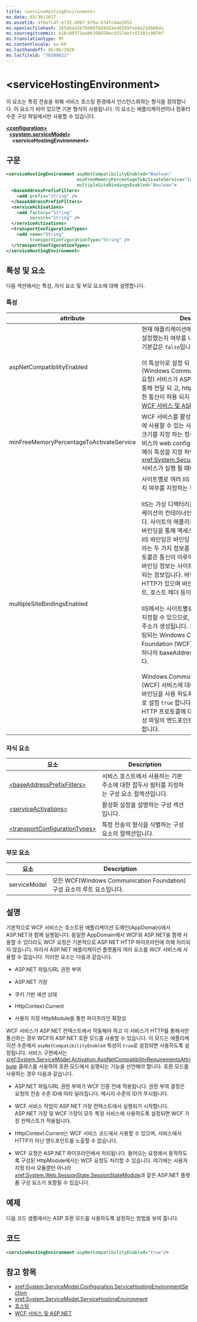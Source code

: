 ```yaml
---
title: <serviceHostingEnvironment>
ms.date: 03/30/2017
ms.assetid: 4f8a7c4f-e735-4987-979a-b74fcdae2652
ms.openlocfilehash: 165dbed1b78d00f8d4dd3e482b9fee8a23db60da
ms.sourcegitcommit: b16c00371ea06398859ecd157defc81301c9070f
ms.translationtype: MT
ms.contentlocale: ko-KR
ms.lasthandoff: 06/06/2020
ms.locfileid: "70399621"
---
```

# \<serviceHostingEnvironment>
이 요소는 특정 전송을 위해 서비스 호스팅 환경에서 인스턴스화하는 형식을 정의합니다. 이 요소가 비어 있으면 기본 형식이 사용됩니다. 이 요소는 애플리케이션이나 컴퓨터 수준 구성 파일에서만 사용할 수 있습니다.  
  
[**\<configuration>**](../configuration-element.md)\
&nbsp;&nbsp;[**\<system.serviceModel>**](system-servicemodel.md)\
&nbsp;&nbsp;&nbsp;&nbsp;**\<serviceHostingEnvironment>**  
  
## <a name="syntax"></a>구문  
  
```xml  
<serviceHostingEnvironment aspNetCompatibilityEnabled="Boolean"
                           minFreeMemoryPercentageToActivateService="Integer"
                           multipleSiteBindingsEnabled="Boolean">
  <baseAddressPrefixFilters>
    <add prefix="string" />
  </baseAddressPrefixFilters>
  <serviceActivations>
    <add factory="String"
         service="String" />
  </serviceActivations>
  <transportConfigurationTypes>
    <add name="String"
         transportConfigurationType="String" />
  </transportConfigurationTypes>
</serviceHostingEnvironment>
```  
  
## <a name="attributes-and-elements"></a>특성 및 요소  
 다음 섹션에서는 특성, 자식 요소 및 부모 요소에 대해 설명합니다.  
  
### <a name="attributes"></a>특성  
  
|attribute|Description|  
|---------------|-----------------|  
|aspNetCompatibilityEnabled|현재 애플리케이션에 ASP.NET 호환 모드를 설정했는지 여부를 나타내는 부울 값입니다. 기본값은 `false`입니다.<br /><br /> 이 특성이로 설정 되 면 `true` WCF (Windows Communication Foundation 요청) 서비스가 ASP.NET http 파이프라인을 통해 전달 되 고, http가 아닌 프로토콜을 통한 통신이 허용 되지 않습니다. 자세한 내용은 [WCF 서비스 및 ASP.NET](../../../wcf/feature-details/wcf-services-and-aspnet.md)를 참조 하세요.|  
|minFreeMemoryPercentageToActivateService|WCF 서비스를 활성화할 수 있습니다 시스템에 사용할 수 있는 사용 가능한 메모리의 최소 크기를 지정 하는 정수입니다. **주의:**  WCF 서비스의 web.config 파일에서 부분 신뢰와 함께이 특성을 지정 하면 <xref:System.Security.SecurityException> 서비스가 실행 될 때이 발생 합니다.|  
|multipleSiteBindingsEnabled|사이트별로 여러 IIS 바인딩을 사용할 수 있는지 여부를 지정하는 부울 값입니다.<br /><br /> IIS는 가상 디렉터리를 포함하는 가상 애플리케이션의 컨테이너인 웹 사이트로 구성됩니다. 사이트의 애플리케이션은 하나 이상의 IIS 바인딩을 통해 액세스될 수 있습니다. 하나의 IIS 바인딩은 바인딩 프로토콜과 바인딩 정보라는 두 가지 정보를 제공합니다. 바인딩 프로토콜은 통신이 이루어지는 체계를 정의하며, 바인딩 정보는 사이트에 액세스하는 데 사용되는 정보입니다. 바인딩 프로토콜의 예로는 HTTP가 있으며 바인딩 정보에는 IP 주소, 포트, 호스트 헤더 등이 포함될 수 있습니다.<br /><br /> IIS에서는 사이트별로 여러 개의 IIS 바인딩을 지정할 수 있으므로, 체계별로 여러 개의 기본 주소가 생성됩니다. 그러나 사이트에서 호스팅되는 Windows Communication Foundation (WCF) 서비스에는 체계 별로 하나의 baseAddress에 바인딩할 수 있습니다.<br /><br /> Windows Communication Foundation (WCF) 서비스에 대해 사이트별로 여러 IIS 바인딩을 사용 하도록 설정 하려면이 특성을로 설정 `true` 합니다. 여러 사이트 바인딩은 HTTP 프로토콜에 대해서만 지원됩니다. 구성 파일의 엔드포인트 주소는 전체 URI여야 합니다.|  
  
### <a name="child-elements"></a>자식 요소  
  
|요소|Description|  
|-------------|-----------------|  
|[\<baseAddressPrefixFilters>](baseaddressprefixfilters.md)|서비스 호스트에서 사용하는 기본 주소에 대한 접두사 필터를 지정하는 구성 요소 컬렉션입니다.|  
|[\<serviceActivations>](serviceactivations.md)|활성화 설정을 설명하는 구성 섹션입니다.|  
|[\<transportConfigurationTypes>](transportconfigurationtypes.md)|특정 전송의 형식을 식별하는 구성 요소의 컬렉션입니다.|  
  
### <a name="parent-elements"></a>부모 요소  
  
|요소|Description|  
|-------------|-----------------|  
|serviceModel|모든 WCF(Windows Communication Foundation) 구성 요소의 루트 요소입니다.|  
  
## <a name="remarks"></a>설명  
 기본적으로 WCF 서비스는 호스트된 애플리케이션 도메인(AppDomain)에서 ASP.NET과 함께 실행됩니다. 동일한 AppDomain에서 WCF와 ASP.NET을 함께 사용할 수 있더라도 WCF 요청은 기본적으로 ASP.NET HTTP 파이프라인에 의해 처리되지 않습니다. 따라서 ASP.NET 애플리케이션 플랫폼의 여러 요소를 WCF 서비스에 사용할 수 없습니다. 이러한 요소는 다음과 같습니다.  
  
- ASP.NET 파일/URL 권한 부여  
  
- ASP.NET 가장  
  
- 쿠키 기반 세션 상태  
  
- HttpContext.Current  
  
- 사용자 지정 HttpModule을 통한 파이프라인 확장성  
  
 WCF 서비스가 ASP.NET 컨텍스트에서 작동해야 하고 이 서비스가 HTTP를 통해서만 통신하는 경우 WCF의 ASP.NET 호환 모드를 사용할 수 있습니다. 이 모드는 애플리케이션 수준에서 `aspNetCompatibilityEnabled` 특성이 `true`로 설정되면 사용하도록 설정됩니다. 서비스 구현에서는 <xref:System.ServiceModel.Activation.AspNetCompatibilityRequirementsAttribute> 클래스를 사용하여 호환 모드에서 실행되는 기능을 선언해야 합니다. 호환 모드를 사용하는 경우 다음과 같습니다.  
  
- ASP.NET 파일/URL 권한 부여가 WCF 인증 전에 적용됩니다. 권한 부여 결정은 요청의 전송 수준 ID에 따라 달라집니다. 메시지 수준의 ID가 무시됩니다.  
  
- WCF 서비스 작업이 ASP.NET 가장 컨텍스트에서 실행되기 시작합니다. ASP.NET 가장 및 WCF 가장이 모두 특정 서비스에 사용하도록 설정되면 WCF 가장 컨텍스트가 적용됩니다.  
  
- HttpContext.Current는 WCF 서비스 코드에서 사용할 수 있으며, 서비스에서 HTTP가 아닌 엔드포인트를 노출할 수 없습니다.  
  
- WCF 요청은 ASP.NET 파이프라인에서 처리됩니다. 들어오는 요청에서 동작하도록 구성된 HttpModule에서는 WCF 요청도 처리할 수 있습니다. 여기에는 사용자 지정 타사 모듈뿐만 아니라 <xref:System.Web.SessionState.SessionStateModule>과 같은 ASP.NET 플랫폼 구성 요소가 포함될 수 있습니다.  
  
## <a name="example"></a>예제  
 다음 코드 샘플에서는 ASP 호환 모드를 사용하도록 설정하는 방법을 보여 줍니다.  
  
## <a name="code"></a>코드  
  
```xml  
<serviceHostingEnvironment aspNetCompatibilityEnabled="true"/>
```  
  
## <a name="see-also"></a>참고 항목

- <xref:System.ServiceModel.Configuration.ServiceHostingEnvironmentSection>
- <xref:System.ServiceModel.ServiceHostingEnvironment>
- [호스팅](../../../wcf/feature-details/hosting.md)
- [WCF 서비스 및 ASP.NET](../../../wcf/feature-details/wcf-services-and-aspnet.md)
